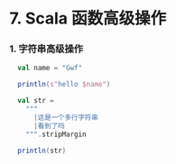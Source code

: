 # 7. Scala 函数高级操作

### 1. 字符串高级操作
```scala
  val name = "Gwf"

  println(s"hello $name")

  val str =
    """
      |这是一个多行字符串
      |看到了吗
    """.stripMargin

  println(str)
```